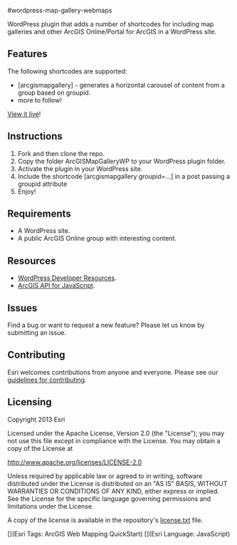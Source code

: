 #wordpress-map-gallery-webmaps

WordPress plugin that adds a number of shortcodes for including map galleries and other ArcGIS Online/Portal for ArcGIS in a WordPress site.

## Features

The following shortcodes are supported:
* [arcgismapgallery] - generates a horizontal carousel of content from a group based on groupid.
* more to follow!

[View it live](http://geoss.esri.com)!

## Instructions

1. Fork and then clone the repo. 
2. Copy the folder ArcGISMapGalleryWP to your WordPress plugin folder.
3. Activate the plugin in your WordPress site.
4. Include the shortcode [arcgismapgallery groupid=...] in a post passing a groupid attribute
5. Enjoy!

## Requirements

* A WordPress site.
* A public ArcGIS Online group with interesting content.

## Resources
* [WordPress Developer Resources](http://developer.wordpress.com/).
* [ArcGIS API for JavaScript](https://developers.arcgis.com/en/javascript/).


## Issues

Find a bug or want to request a new feature?  Please let us know by submitting an issue.

## Contributing

Esri welcomes contributions from anyone and everyone. Please see our [guidelines for contributing](https://github.com/esri/contributing).

## Licensing
Copyright 2013 Esri

Licensed under the Apache License, Version 2.0 (the "License");
you may not use this file except in compliance with the License.
You may obtain a copy of the License at

   http://www.apache.org/licenses/LICENSE-2.0

Unless required by applicable law or agreed to in writing, software
distributed under the License is distributed on an "AS IS" BASIS,
WITHOUT WARRANTIES OR CONDITIONS OF ANY KIND, either express or implied.
See the License for the specific language governing permissions and
limitations under the License.

A copy of the license is available in the repository's [license.txt]( https://raw.github.com/mhogeweg/wordpress-map-gallery-webmaps/master/license.txt) file.

[](Esri Tags: ArcGIS Web Mapping QuickStart)
[](Esri Language: JavaScript)
